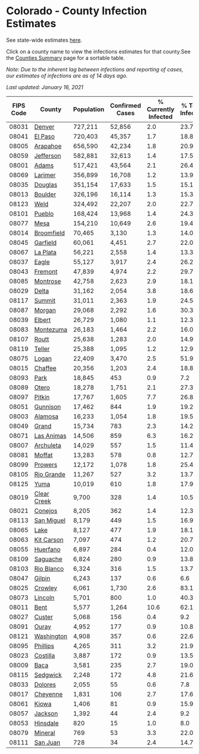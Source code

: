 # Colorado - County Infection Estimates

See state-wide estimates [here](/infections/us-co).

Click on a county name to view the infections estimates for that county.See the [Counties Summary](/infections/summary-counties) page for a sortable table.

*Note: Due to the inherent lag between infections and reporting of cases, our estimates of infections are as of 14 days ago.*

*Last updated: January 16, 2021*

|   FIPS Code |                     County |   Population |   Confirmed Cases |   % Currently Infected |   % Total Infected |
|-------------|----------------------------|--------------|-------------------|------------------------|--------------------|
|       08031 |           [Denver](denver) |      727,211 |            52,856 |                    2.0 |               23.7 |
|       08041 |         [El Paso](el-paso) |      720,403 |            45,357 |                    1.7 |               18.8 |
|       08005 |       [Arapahoe](arapahoe) |      656,590 |            42,234 |                    1.8 |               20.9 |
|       08059 |     [Jefferson](jefferson) |      582,881 |            32,613 |                    1.4 |               17.5 |
|       08001 |             [Adams](adams) |      517,421 |            43,564 |                    2.1 |               26.4 |
|       08069 |         [Larimer](larimer) |      356,899 |            16,708 |                    1.2 |               13.9 |
|       08035 |         [Douglas](douglas) |      351,154 |            17,633 |                    1.5 |               15.1 |
|       08013 |         [Boulder](boulder) |      326,196 |            16,114 |                    1.3 |               15.3 |
|       08123 |               [Weld](weld) |      324,492 |            22,207 |                    2.0 |               22.7 |
|       08101 |           [Pueblo](pueblo) |      168,424 |            13,968 |                    1.4 |               24.3 |
|       08077 |               [Mesa](mesa) |      154,210 |            10,649 |                    2.6 |               19.4 |
|       08014 |   [Broomfield](broomfield) |       70,465 |             3,130 |                    1.3 |               14.0 |
|       08045 |       [Garfield](garfield) |       60,061 |             4,451 |                    2.7 |               22.0 |
|       08067 |       [La Plata](la-plata) |       56,221 |             2,558 |                    1.4 |               13.3 |
|       08037 |             [Eagle](eagle) |       55,127 |             3,917 |                    2.4 |               26.2 |
|       08043 |         [Fremont](fremont) |       47,839 |             4,974 |                    2.2 |               29.7 |
|       08085 |       [Montrose](montrose) |       42,758 |             2,623 |                    2.9 |               18.1 |
|       08029 |             [Delta](delta) |       31,162 |             2,054 |                    3.8 |               18.6 |
|       08117 |           [Summit](summit) |       31,011 |             2,363 |                    1.9 |               24.5 |
|       08087 |           [Morgan](morgan) |       29,068 |             2,292 |                    1.6 |               30.3 |
|       08039 |           [Elbert](elbert) |       26,729 |             1,080 |                    1.1 |               12.3 |
|       08083 |     [Montezuma](montezuma) |       26,183 |             1,464 |                    2.2 |               16.0 |
|       08107 |             [Routt](routt) |       25,638 |             1,283 |                    2.0 |               14.9 |
|       08119 |           [Teller](teller) |       25,388 |             1,095 |                    1.2 |               12.9 |
|       08075 |             [Logan](logan) |       22,409 |             3,470 |                    2.5 |               51.9 |
|       08015 |         [Chaffee](chaffee) |       20,356 |             1,203 |                    2.4 |               18.8 |
|       08093 |               [Park](park) |       18,845 |               453 |                    0.9 |                7.2 |
|       08089 |             [Otero](otero) |       18,278 |             1,751 |                    2.1 |               27.3 |
|       08097 |           [Pitkin](pitkin) |       17,767 |             1,605 |                    7.7 |               26.8 |
|       08051 |       [Gunnison](gunnison) |       17,462 |               844 |                    1.9 |               19.2 |
|       08003 |         [Alamosa](alamosa) |       16,233 |             1,054 |                    1.8 |               19.5 |
|       08049 |             [Grand](grand) |       15,734 |               783 |                    2.3 |               14.2 |
|       08071 |   [Las Animas](las-animas) |       14,506 |               859 |                    6.3 |               16.2 |
|       08007 |     [Archuleta](archuleta) |       14,029 |               557 |                    1.5 |               11.4 |
|       08081 |           [Moffat](moffat) |       13,283 |               578 |                    0.8 |               12.7 |
|       08099 |         [Prowers](prowers) |       12,172 |             1,078 |                    1.8 |               25.4 |
|       08105 |   [Rio Grande](rio-grande) |       11,267 |               527 |                    3.2 |               13.7 |
|       08125 |               [Yuma](yuma) |       10,019 |               610 |                    1.8 |               17.9 |
|       08019 | [Clear Creek](clear-creek) |        9,700 |               328 |                    1.4 |               10.5 |
|       08021 |         [Conejos](conejos) |        8,205 |               362 |                    1.4 |               12.3 |
|       08113 |   [San Miguel](san-miguel) |        8,179 |               449 |                    1.5 |               16.9 |
|       08065 |               [Lake](lake) |        8,127 |               477 |                    1.9 |               18.1 |
|       08063 |   [Kit Carson](kit-carson) |        7,097 |               474 |                    1.2 |               20.7 |
|       08055 |       [Huerfano](huerfano) |        6,897 |               284 |                    0.4 |               12.0 |
|       08109 |       [Saguache](saguache) |        6,824 |               280 |                    0.9 |               13.8 |
|       08103 |   [Rio Blanco](rio-blanco) |        6,324 |               316 |                    1.5 |               13.7 |
|       08047 |           [Gilpin](gilpin) |        6,243 |               137 |                    0.6 |                6.6 |
|       08025 |         [Crowley](crowley) |        6,061 |             1,730 |                    2.6 |               83.1 |
|       08073 |         [Lincoln](lincoln) |        5,701 |               800 |                    1.0 |               40.3 |
|       08011 |               [Bent](bent) |        5,577 |             1,264 |                   10.6 |               62.1 |
|       08027 |           [Custer](custer) |        5,068 |               156 |                    0.4 |                9.2 |
|       08091 |             [Ouray](ouray) |        4,952 |               177 |                    0.9 |               10.8 |
|       08121 |   [Washington](washington) |        4,908 |               357 |                    0.6 |               22.6 |
|       08095 |       [Phillips](phillips) |        4,265 |               311 |                    3.2 |               21.9 |
|       08023 |       [Costilla](costilla) |        3,887 |               172 |                    0.9 |               13.5 |
|       08009 |               [Baca](baca) |        3,581 |               235 |                    2.7 |               19.0 |
|       08115 |       [Sedgwick](sedgwick) |        2,248 |               172 |                    4.8 |               21.6 |
|       08033 |         [Dolores](dolores) |        2,055 |                55 |                    0.6 |                7.8 |
|       08017 |       [Cheyenne](cheyenne) |        1,831 |               106 |                    2.7 |               17.6 |
|       08061 |             [Kiowa](kiowa) |        1,406 |                81 |                    0.9 |               15.9 |
|       08057 |         [Jackson](jackson) |        1,392 |                44 |                    2.4 |                9.2 |
|       08053 |       [Hinsdale](hinsdale) |          820 |                15 |                    1.0 |                8.0 |
|       08079 |         [Mineral](mineral) |          769 |                53 |                    3.3 |               22.0 |
|       08111 |       [San Juan](san-juan) |          728 |                34 |                    2.4 |               14.7 |